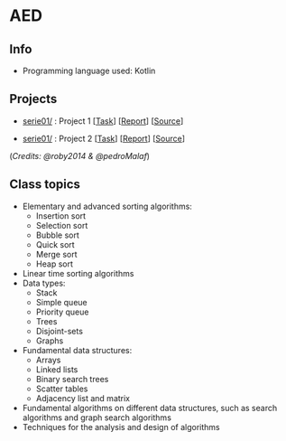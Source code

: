 # AED

## Info
* Programming language used: Kotlin

## Projects
* [serie01/](https://github.com/roby2014/uni-projects/tree/master/AED/serie01/) : Project 1 [[Task](https://github.com/roby2014/uni-projects/blob/master/AED/serie01/AED_SERIE01_ENUNCIADO.pdf)] [[Report](https://github.com/roby2014/uni-projects/blob/master/AED/serie01/AED_RELATÓRIO.pdf)] [[Source](https://github.com/roby2014/uni-projects/blob/master/AED/serie01/src/)]

* [serie01/](https://github.com/roby2014/uni-projects/tree/master/AED/serie01/) : Project 2 [[Task](https://github.com/roby2014/uni-projects/blob/master/AED/serie02/AED_SERIE02_ENUNCIADO.pdf)] [[Report](https://github.com/roby2014/uni-projects/blob/master/AED/serie02/AED_RELATÓRIO.pdf)] [[Source](https://github.com/roby2014/uni-projects/blob/master/AED/serie02/src/)]

(*Credits: @roby2014 & @pedroMalaf*)

## Class topics
* Elementary and advanced sorting algorithms:
  - Insertion sort
  - Selection sort
  - Bubble sort
  - Quick sort
  - Merge sort 
  - Heap sort
* Linear time sorting algorithms 
* Data types: 
  - Stack
  - Simple queue
  - Priority queue
  - Trees
  - Disjoint-sets
  - Graphs
* Fundamental data structures: 
  - Arrays
  - Linked lists
  - Binary search trees
  - Scatter tables
  - Adjacency list and matrix
* Fundamental algorithms on different data structures, such as search algorithms and graph search algorithms
* Techniques for the analysis and design of algorithms
